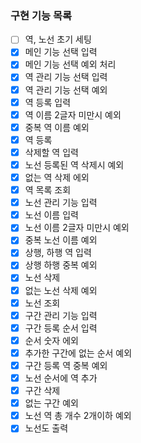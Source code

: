 ### 구현 기능 목록

- [ ] 역, 노선 초기 세팅
- [x] 메인 기능 선택 입력
- [x] 메인 기능 선택 예외 처리
- [x] 역 관리 기능 선택 입력
- [x] 역 관리 기능 선택 예외
- [x] 역 등록 입력
- [x] 역 이름 2글자 미만시 예외
- [x] 중복 역 이름 예외
- [x] 역 등록
- [x] 삭제할 역 입력
- [x] 노선 등록된 역 삭제시 예외
- [x] 없는 역 삭제 에외
- [x] 역 목록 조회
- [x] 노선 관리 기능 입력
- [x] 노선 이름 입력
- [x] 노선 이름 2글자 미만시 예외
- [x] 중복 노선 이름 예외
- [x] 상행, 하행 역 입력
- [x] 상행 하행 중복 예외
- [x] 노선 삭제
- [x] 없는 노선 삭제 예외
- [x] 노선 조회
- [x] 구간 관리 기능 입력
- [x] 구간 등록 순서 입력
- [x] 순서 숫자 에외
- [x] 추가한 구간에 없는 순서 예외
- [x] 구간 등록 역 중복 예외
- [x] 노선 순서에 역 추가
- [x] 구간 삭제
- [x] 없는 구간 예외
- [x] 노선 역 총 개수 2개이하 예외
- [x] 노선도 출력